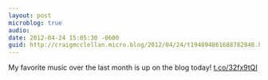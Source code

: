 ```yaml
---
layout: post
microblog: true
audio: 
date: 2012-04-24 15:05:30 -0600
guid: http://craigmcclellan.micro.blog/2012/04/24/t194894861688782848.html
---
```

My favorite music over the last month is up on the blog today! [t.co/32fx9tQI](http://t.co/32fx9tQI)
